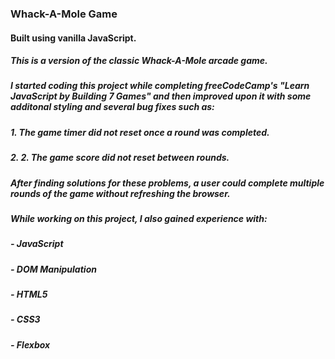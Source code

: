 ### Whack-A-Mole Game
#### Built using vanilla JavaScript.
##### This is a version of the classic Whack-A-Mole arcade game. 
##### I started coding this project while completing freeCodeCamp's "Learn JavaScript by Building 7 Games" and then improved upon it with some additonal styling and several bug fixes such as:
##### 1. The game timer did not reset once a round was completed. 
##### 2. 2. The game score did not reset between rounds. 
##### After finding solutions for these problems, a user could complete multiple rounds of the game without refreshing the browser. 
##### While working on this project, I also gained experience with: 
##### - JavaScript
##### - DOM Manipulation
##### - HTML5
##### - CSS3
##### - Flexbox
